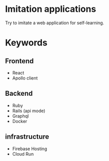 # Imitation applications

Try to imitate a web application for self-learning.

# Keywords

## Frontend
* React
* Apollo client

## Backend
* Ruby
* Rails (api mode)
* Graphql
* Docker

## infrastructure
* Firebase Hosting
* Cloud Run
